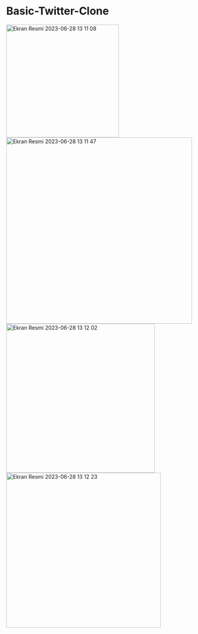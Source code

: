 # Basic-Twitter-Clone

<img width="300" alt="Ekran Resmi 2023-06-28 13 11 08" src="https://github.com/ekremcaglayan/Twitter-Clone/assets/79373487/dc774f81-76bf-48ac-8745-eb0666c278f7">
<br><img width="495" alt="Ekran Resmi 2023-06-28 13 11 47" src="https://github.com/ekremcaglayan/Twitter-Clone/assets/79373487/2fbb1577-2ecb-44fb-b684-901b0cbf4f1e">
<br><img width="396" alt="Ekran Resmi 2023-06-28 13 12 02" src="https://github.com/ekremcaglayan/Twitter-Clone/assets/79373487/153a33a2-1ed4-4acd-9c2a-e72fdb0fe07d">
<br><img width="412" alt="Ekran Resmi 2023-06-28 13 12 23" src="https://github.com/ekremcaglayan/Twitter-Clone/assets/79373487/fd8923b7-0d64-4af6-bdf8-b7f02b361188">
